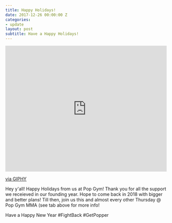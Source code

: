 ```yaml
---
title: Happy Holidays!
date: 2017-12-26 00:00:00 Z
categories:
- update
layout: post
subtitle: Have a Happy Holidays!
---
```


<div style="width:100%;height:0;padding-bottom:78%;position:relative;"><iframe src="https://giphy.com/embed/l0MYyDa8S9ghzNebm" width="100%" height="100%" style="position:absolute" frameBorder="0" class="giphy-embed" allowFullScreen></iframe></div><p><a href="https://giphy.com/gifs/priooor-l0MYyDa8S9ghzNebm">via GIPHY</a></p>

Hey y'all! Happy Holidays from us at Pop Gym! Thank you for all the support we receieved in our founding year. Hope to come back
in 2018 with bigger and better plans! Till then, join us this and almost every other Thursday  @ Pop Gym MMA (see tab above for
more info!

Have a Happy New Year #FightBack #GetPopper
